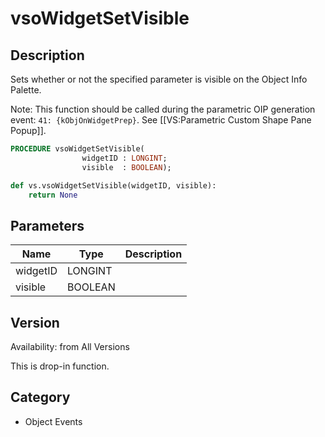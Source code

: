 # vsoWidgetSetVisible

## Description
Sets whether or not the specified parameter is visible on the Object Info Palette.

Note: This function should be called during the parametric OIP generation event: <code>41: {kObjOnWidgetPrep}</code>. See [[VS:Parametric Custom Shape Pane Popup]].

```pascal
PROCEDURE vsoWidgetSetVisible(
				widgetID : LONGINT;
				visible  : BOOLEAN);
```

```python
def vs.vsoWidgetSetVisible(widgetID, visible):
    return None
```

## Parameters
|Name|Type|Description|
|---|---|---|
|widgetID|LONGINT|   |
|visible|BOOLEAN|   |

## Version
Availability: from All Versions

This is drop-in function.

## Category
* Object Events

